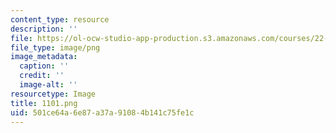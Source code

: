 ```yaml
---
content_type: resource
description: ''
file: https://ol-ocw-studio-app-production.s3.amazonaws.com/courses/22-01-introduction-to-nuclear-engineering-and-ionizing-radiation-fall-2016/501ce64a6e87a37a91084b141c75fe1c_1101.png
file_type: image/png
image_metadata:
  caption: ''
  credit: ''
  image-alt: ''
resourcetype: Image
title: 1101.png
uid: 501ce64a-6e87-a37a-9108-4b141c75fe1c
---
```

